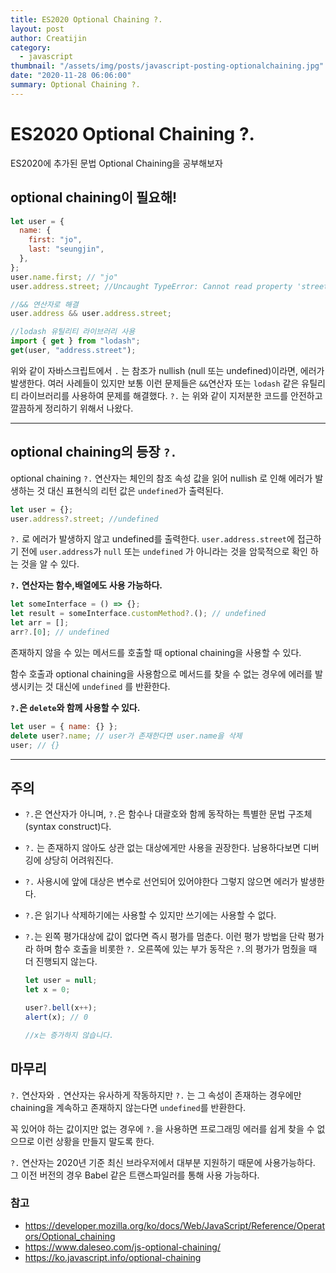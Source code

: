 ```yaml
---
title: ES2020 Optional Chaining ?.
layout: post
author: Creatijin
category:
  - javascript
thumbnail: "/assets/img/posts/javascript-posting-optionalchaining.jpg"
date: "2020-11-28 06:06:00"
summary: Optional Chaining ?.
---
```


# ES2020 Optional Chaining ?.

ES2020에 추가된 문법 Optional Chaining을 공부해보자

## optional chaining이 필요해!

```javascript
let user = {
  name: {
    first: "jo",
    last: "seungjin",
  },
};
user.name.first; // "jo"
user.address.street; //Uncaught TypeError: Cannot read property 'street' of undefined

//&& 연산자로 해결
user.address && user.address.street;

//lodash 유틸리티 라이브러리 사용
import { get } from "lodash";
get(user, "address.street");
```

위와 같이 자바스크립트에서 `.` 는 참조가 nullish (null 또는 undefined)이라면, 에러가 발생한다. 여러 사례들이 있지만 보통 이런 문제들은 `&&`연산자 또는 `lodash` 같은 유틸리티 라이브러리를 사용하여 문제를 해결했다. `?.` 는 위와 같이 지저분한 코드를 안전하고 깔끔하게 정리하기 위해서 나왔다.

---

## optional chaining의 등장 `?.`

optional chaining `?.` 연산자는 체인의 참조 속성 값을 읽어 nullish 로 인해 에러가 발생하는 것 대신 표현식의 리턴 값은 `undefined`가 출력된다.

```javascript
let user = {};
user.address?.street; //undefined
```

`?.` 로 에러가 발생하지 않고 undefined를 출력한다. `user.address.street`에 접근하기 전에 `user.address`가 `null` 또는 `undefined` 가 아니라는 것을 암묵적으로 확인 하는 것을 알 수 있다.

**`?.` 연산자는 함수,배열에도 사용 가능하다.**

```javascript
let someInterface = () => {};
let result = someInterface.customMethod?.(); // undefined
let arr = [];
arr?.[0]; // undefined
```

존재하지 않을 수 있는 메서드를 호출할 때 optional chaining을 사용할 수 있다.

함수 호출과 optional chaining을 사용함으로 메서드를 찾을 수 없는 경우에 에러를 발생시키는 것 대신에 `undefined` 를 반환한다.

**`?.`은 `delete`와 함께 사용할 수 있다.**

```javascript
let user = { name: {} };
delete user?.name; // user가 존재한다면 user.name을 삭제
user; // {}
```

---

## 주의

- `?.`은 연산자가 아니며, `?.`은 함수나 대괄호와 함께 동작하는 특별한 문법 구조체(syntax construct)다.

- `?.` 는 존재하지 않아도 상관 없는 대상에게만 사용을 권장한다. 남용하다보면 디버깅에 상당히 어려워진다.

- `?.` 사용시에 앞에 대상은 변수로 선언되어 있어야한다 그렇지 않으면 에러가 발생한다.

- `?.`은 읽기나 삭제하기에는 사용할 수 있지만 쓰기에는 사용할 수 없다.

- `?.`는 왼쪽 평가대상에 값이 없다면 즉시 평가를 멈춘다. 이런 평가 방법을 단락 평가라 하며 함수 호출을 비롯한 `?.` 오른쪽에 있는 부가 동작은 `?.`의 평가가 멈췄을 때 더 진행되지 않는다.

  ```javascript
  let user = null;
  let x = 0;

  user?.bell(x++);
  alert(x); // 0

  //x는 증가하지 않습니다.
  ```

## 마무리

`?.` 연산자와 `.` 연산자는 유사하게 작동하지만 `?.` 는 그 속성이 존재하는 경우에만 chaining을 계속하고 존재하지 않는다면 `undefined`를 반환한다.

꼭 있어야 하는 값이지만 없는 경우에 `?.`을 사용하면 프로그래밍 에러를 쉽게 찾을 수 없으므로 이런 상황을 만들지 말도록 한다.

`?.` 연산자는 2020년 기준 최신 브라우저에서 대부분 지원하기 때문에 사용가능하다. 그 이전 버전의 경우 Babel 같은 트랜스파일러를 통해 사용 가능하다.

### 참고

- https://developer.mozilla.org/ko/docs/Web/JavaScript/Reference/Operators/Optional_chaining
- https://www.daleseo.com/js-optional-chaining/
- https://ko.javascript.info/optional-chaining
